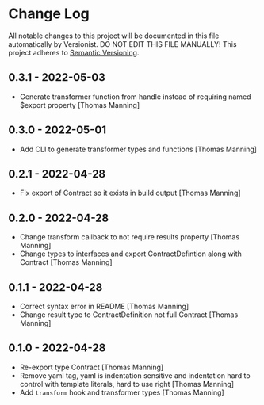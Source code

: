 # Change Log

All notable changes to this project will be documented in this file
automatically by Versionist. DO NOT EDIT THIS FILE MANUALLY!
This project adheres to [Semantic Versioning](http://semver.org/).

## 0.3.1 - 2022-05-03

* Generate transformer function from handle instead of requiring named $export property [Thomas Manning]

## 0.3.0 - 2022-05-01

* Add CLI to generate transformer types and functions [Thomas Manning]

## 0.2.1 - 2022-04-28

* Fix export of Contract so it exists in build output [Thomas Manning]

## 0.2.0 - 2022-04-28

* Change transform callback to not require results property [Thomas Manning]
* Change types to interfaces and export ContractDefintion along with Contract [Thomas Manning]

## 0.1.1 - 2022-04-28

* Correct syntax error in README [Thomas Manning]
* Change result type to ContractDefinition not full Contract [Thomas Manning]

## 0.1.0 - 2022-04-28

* Re-export type Contract [Thomas Manning]
* Remove yaml tag, yaml is indentation sensitive and indentation hard to control with template literals, hard to use right [Thomas Manning]
* Add `transform` hook and transformer types [Thomas Manning]
